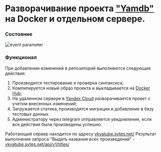 # Разворачивание проекта ["Yamdb"](https://github.com/KoVal177/api_yamdb/) на Docker и отдельном сервере.

### Состояние
![event parameter](https://github.com/github/docs/actions/workflows/main.yml/badge.svg?event=push)

### Функционал
При добавлении изменений в репозиторий выполняются следующие действия:   
1. Производится тестирование и проверка синтаксиса;
2. Компилируется новый образ проекта и выкладывается на [Docker Hub](https://hub.docker.com/);
3. На удаленном сервере в [Yandex Cloud](https://cloud.yandex.ru/) разворачивается проект с учетом внесенных изменений;
4. Загружается статика, производятся миграции и добавление в базу тестовых данных.
5. Администратору через telegram отправляется уведомление, если все действия были произведены успешно.
  
Работающий сервер находится по адресу [vkyatube.sytes.net/](http://vkyatube.sytes.net/)
Результат выполнения запроса "Выдать названия всех произведений" - [vkyatube.sytes.net/api/v1/titles/](http://vkyatube.sytes.net/api/v1/titles/)
